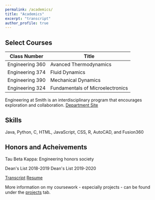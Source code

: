 ```yaml
---
permalink: /academics/
title: "Academics"
excerpt: "transcript"
author_profile: true
---
```


Select Courses
----
| Class Number    |Title                              | 
| ----------------|-----------------------------------| 
| Engineering 360 | Avanced Thermodynamics            | 
| Engineering 374 | Fluid Dynamics                    |
| Engineering 390 | Mechanical Dynamics               |
| Engineering 324 | Fundamentals of Microelectronics  |


Engineering at Smith is an interdisciplinary program that encourages exploration and collaboration.
[Department Site](https://www.smith.edu/academics/engineering)

Skills
----
Java, Python, C, HTML, JavaScript, CSS, R, AutoCAD, and Fusion360

Honors and Acheivements
----
Tau Beta Kappa: Engineering honors society

Dean's List 2018-2019
Dean's List 2019-2020


[Transcript](http://kmbspencer.github.io/files/Spencer-Academic-Transcript-F21.pdf)
[Resume](http://kmbspencer.github.io/files/Spencer_Resume.pdf)

More information on my coursework - especially projects - can be found under the [projects](kmbspencer.github.io/projects) tab. 